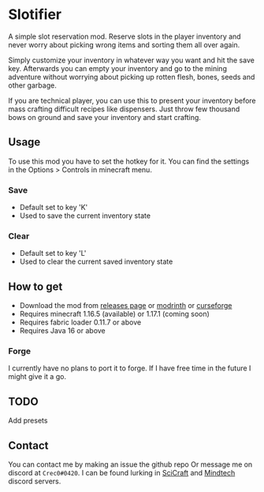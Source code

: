 # Slotifier
A simple slot reservation mod. Reserve slots in the player inventory and never worry about picking wrong items and sorting them all over again.

Simply customize your inventory in whatever way you want and hit the save key. Afterwards you can empty your inventory and go to the mining adventure without worrying about picking up rotten flesh, bones, seeds and other garbage.

If you are technical player, you can use this to present your inventory before mass crafting difficult recipes like dispensers. Just throw few thousand bows on ground and save your inventory and start crafting. 

## Usage
To use this mod you have to set the hotkey for it. You can find the settings in the Options > Controls in minecraft menu. 
### Save
- Default set to key 'K'
- Used to save the current inventory state

### Clear
- Default set to key 'L'
- Used to clear the current saved inventory state

## How to get
- Download the mod from [releases page](https://github.com/Crec0/Slotifier/releases) or [modrinth](https://modrinth.com/mod/slotifier) or [curseforge](https://www.curseforge.com/minecraft/mc-mods/slotifier)  
- Requires minecraft 1.16.5 (available) or 1.17.1 (coming soon)
- Requires fabric loader 0.11.7 or above
- Requires Java 16 or above

### Forge
I currently have no plans to port it to forge. If I have free time in the future I might give it a go.
## TODO
Add presets

## Contact
You can contact me by making an issue the github repo Or message me on discord at `Crec0#0420`. 
I can be found lurking in [SciCraft](http://discord.gg/SciCraft) and [Mindtech](https://discord.gg/4fAAYw7P3s) discord servers.
